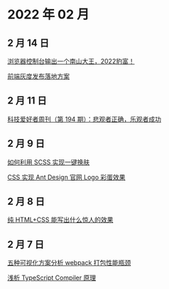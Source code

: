 # 2022 年 02 月

## 2 月 14 日

[浏览器控制台输出一个南山大王，2022豹富！](https://juejin.cn/post/7062324636825944077) <Badge type="tip" text="技术" />

[前端灰度发布落地方案](https://mp.weixin.qq.com/s/Gx2muPw2T9zYCdBPzIbzbg) <Badge type="tip" text="技术" />

## 2 月 11 日

[科技爱好者周刊（第 194 期）：悲观者正确，乐观者成功](https://github.com/ruanyf/weekly/blob/master/docs/issue-194.md) <Badge type="tip" text="周刊" />

## 2 月 9 日

[如何利用 SCSS 实现一键换肤](https://mp.weixin.qq.com/s/oLQltRUD1wdlHkrzOuTRyQ) <Badge type="tip" text="技术" />

[CSS 实现 Ant Design 官网 Logo 彩蛋效果](https://mp.weixin.qq.com/s/_Sflqji9qU2Etp0nyQBNsg) <Badge type="tip" text="技术" />

## 2 月 8 日

[纯 HTML+CSS 能写出什么惊人的效果](https://mp.weixin.qq.com/s/OHKVkUmbaDQ0ldE7Hfxf0g) <Badge type="tip" text="技术" />

## 2 月 7 日

[五种可视化方案分析 webpack 打包性能瓶颈](https://juejin.cn/post/6844904056985485320) <Badge type="tip" text="技术" />

[浅析 TypeScript Compiler 原理](https://mp.weixin.qq.com/s/MuzJ7vVBY81lFn3OwMrBow) <Badge type="tip" text="技术" />
